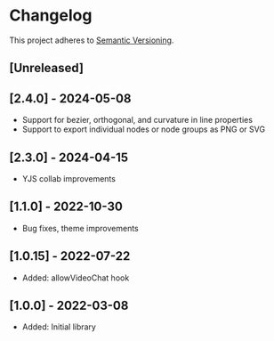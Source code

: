 # Changelog

This project adheres to [Semantic Versioning](https://semver.org/spec/v2.0.0.html).

## [Unreleased]

## [2.4.0] - 2024-05-08

- Support for bezier, orthogonal, and curvature in line properties
- Support to export individual nodes or node groups as PNG or SVG

## [2.3.0] - 2024-04-15

- YJS collab improvements

## [1.1.0] - 2022-10-30

- Bug fixes, theme improvements

## [1.0.15] - 2022-07-22

- Added: allowVideoChat hook

## [1.0.0] - 2022-03-08

- Added: Initial library
